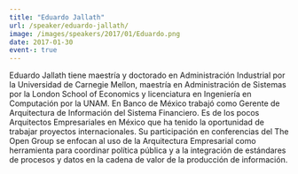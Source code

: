 ```yaml
---
title: "Eduardo Jallath"
url: /speaker/eduardo-jallath/
image: /images/speakers/2017/01/Eduardo.png
date: 2017-01-30
event-: true
---
```


Eduardo Jallath tiene maestría y doctorado en Administración Industrial por la Universidad de Carnegie Mellon, maestría en Administración de Sistemas por la London School of Economics y licenciatura en Ingeniería en Computación por la UNAM. En Banco de México trabajó como Gerente de Arquitectura de Información del Sistema Financiero. Es de los pocos Arquitectos Empresariales en México que ha tenido la oportunidad de trabajar proyectos internacionales. Su participación en conferencias del The Open Group se enfocan al uso de la Arquitectura Empresarial como herramienta para coordinar política pública y a la integración de estándares de procesos y datos en la cadena de valor de la producción de información.